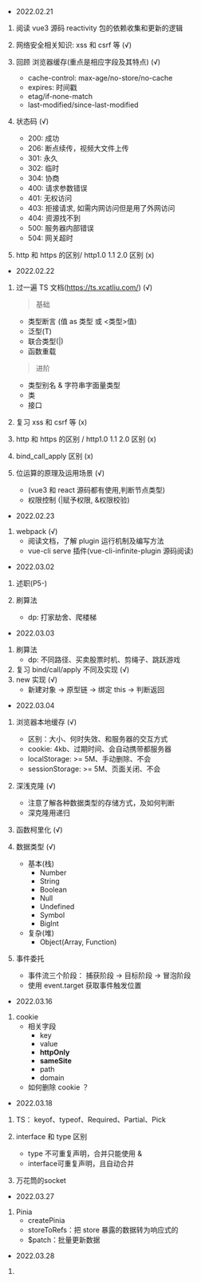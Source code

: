 - 2022.02.21

1. 阅读 vue3 源码 reactivity 包的依赖收集和更新的逻辑

2. 网络安全相关知识: xss 和 csrf 等 (√)

3. 回顾 浏览器缓存(重点是相应字段及其特点) (√)

	- cache-control: max-age/no-store/no-cache
	- expires: 时间戳
	- etag/if-none-match
	- last-modified/since-last-modified

4. 状态码 (√)

	- 200: 成功
	- 206: 断点续传，视频大文件上传
	- 301: 永久
	- 302: 临时
	- 304: 协商
	- 400: 请求参数错误
	- 401: 无权访问
	- 403: 拒接请求, 如需内网访问但是用了外网访问
	- 404: 资源找不到
	- 500: 服务器内部错误
	- 504: 网关超时

5. http 和 https 的区别/ http1.0 1.1 2.0 区别 (x)

- 2022.02.22

1. 过一遍 TS 文档(https://ts.xcatliu.com/) (√)

	> 基础

	- 类型断言 (值 as 类型 或 <类型>值)
	- 泛型(T)
	- 联合类型(|)
	- 函数重载

	> 进阶

	- 类型别名 & 字符串字面量类型
	- 类
	- 接口

2. 复习 xss 和 csrf 等 (x)

3. http 和 https 的区别 / http1.0 1.1 2.0 区别 (x)

4. bind_call_apply 区别 (x)

5. 位运算的原理及运用场景 (√)
	- (vue3 和 react 源码都有使用,判断节点类型)
	- 权限控制 (|赋予权限, &权限校验)

- 2022.02.23

1. webpack (√)
	- 阅读文档，了解 plugin 运行机制及编写方法
	- vue-cli serve 插件(vue-cli-infinite-plugin 源码阅读)

- 2022.03.02

1. 述职(P5-)

2. 刷算法
	- dp: 打家劫舍、爬楼梯

- 2022.03.03

1. 刷算法
	- dp: 不同路径、买卖股票时机、剪绳子、跳跃游戏
2. 复习 bind/call/apply 不同及实现 (√)
3. new 实现 (√)
	- 新建对象 -> 原型链 -> 绑定 this -> 判断返回

- 2022.03.04

1. 浏览器本地缓存 (√)
	- 区别：大小、何时失效、和服务器的交互方式
	- cookie: 4kb、过期时间、会自动携带都服务器
	- localStorage: >= 5M、手动删除、不会
	- sessionStorage: >= 5M、页面关闭、不会
2. 深浅克隆 (√)
	- 注意了解各种数据类型的存储方式，及如何判断
	- 深克隆用递归
3. 函数柯里化 (√)

4. 数据类型 (√)
	- 基本(栈)
		- Number
		- String
		- Boolean
		- Null
		- Undefined
		- Symbol
		- BigInt
	- 复杂(堆)
		- Object(Array, Function)
5. 事件委托
	- 事件流三个阶段： 捕获阶段 -> 目标阶段 -> 冒泡阶段
	- 使用 event.target 获取事件触发位置

- 2022.03.16

1. cookie
	- 相关字段
		- key
		- value
		- **httpOnly**
		- **sameSite**
		- path
		- domain
	- 如何删除 cookie ？

- 2022.03.18

1. TS： keyof、typeof、Required、Partial、Pick
2. interface 和 type 区别
	- type 不可重复声明，合并只能使用 &
	- interface可重复声明，且自动合并

3. 万花筒的socket

- 2022.03.27

1. Pinia
   - createPinia
   - storeToRefs：把 store 暴露的数据转为响应式的
   - $patch：批量更新数据


- 2022.03.28

1. <script setup>
	- no return
	- 组件自动注册，无需 components: {} 注册
	- defineProps / defineEmits
	- defineExpose
2. npm run dev 发生了什么？


- 2022.03.29

1. Pinia使用
2. 持久化存储(`pinia-plugin-persistedstate`)原理
	```js
	// src/index.ts
	function createPersistedState(factoryOptions = {}) {
    return function(context) {
         // context 拿到当前 store 的上下文
         var _a, _b, _c, _d;
         const {
             options: { persist },
             store
         } = context;
         if (!persist)
             return;
         const {
             storage = (_a = factoryOptions.storage) != null ? _a : localStorage,
             beforeRestore = (_b = factoryOptions.beforeRestore) != null ? _b : null,
             afterRestore = (_c = factoryOptions.afterRestore) != null ? _c : null,
             serializer = (_d = factoryOptions.serializer) != null ? _d : {
                 serialize: JSON.stringify,
                 deserialize: JSON.parse
             },
             key = store.$id,
             paths = null
         } = typeof persist != "boolean" ? persist : {};
         // 调用外部的传入的 hook: beforeRestore 函数，并将 context 传给外部
         // 外部定义的 beforeRestore 函数 可以对当前实例做修改
         beforeRestore == null ? void 0 : beforeRestore(context);
         
         // !!! 每次注册当前插件的时候，会把 storage 中的所有数据 通过 $patch 批量存入 store
         try {
             const fromStorage = storage.getItem(key);
             if (fromStorage)
                 store.$patch(serializer.deserialize(fromStorage));
         } catch (_error) {
         }
         
	      // 调用外部的传入的 hook: afterRestore 函数，并将 context 传给外部
         afterRestore == null ? void 0 : afterRestore(context);
   
         // !!! 订阅 vuex中的数据，每次store变化的时候，把新的数据存入 storage中
         store.$subscribe((_mutation, state) => {
             try {
                 const toStore = Array.isArray(paths) ? pick(state, paths) : state;
                 storage.setItem(key, serializer.serialize(toStore));
             } catch (_error) {
            }
	      }, { detached: true });
	  };
	}
	```


- 2022.03.30

1. 最大子数组和（no.53）
2. 二叉树的中序遍历 (no.94)


- 2022.04.28

1. try catch 不可return阻止代码继续执行
2. axios 中的 request 中可通过 cancelToken 字段取消请求
3. **对称二叉树** （双指针同时移动）
4. **二叉树的最大深度** (递归，类似动态规划的思想，找出状态转移方程)


- 2022.05.26

1. npm run serve 的时候发生了什么？


- 2022.06.02

1. 可选链操作符移动端有兼容性问题（ios >= 13.4）
		可通过babel 插件进行兼容处理
3. http 缓存
   - 强缓存
     - Expires（http1.0）：绝对时间，时间戳
     - Cache-control（http1.1）：相对时间，秒
   - 协商缓存

- 2022.06.27

1. uni-app 生命周期的选择，navigateTo 不会销毁原来的组件(选用`onHide`)，navigateBack 会销毁(选用`onUnload/onMounted`)


- 2022.07.11

1. node 启动浏览器，利用 `puppeteer` 访问浏览器页面，并进行人为导出
2. 并发请求处理，利用 queue 队列控制最大并发量（`重点是queue的实现逻辑，及on关键字实现事件监听`）


- 2022.07.12

1. 关于循环中的异步函数
	- forEach 中不会等待异步任务的回调结果，而是直接获取到 undefined 的回调结果（即forEach是`并行`的，无法通过某个异步回调跳出循环）
	- for, for of 等是会等待异步回调的，（即是`串行`的，可通过本次循环的异步回调结果跳出循环）



- 这里开始按周记录，便于周末回顾巩固相关知识点

#- 2022.08.08 - 2022.08.14

**知识点**

- 页面从输入URL到展示

**算法**

- 滑动窗口
	- [x] [5.最大不重复子串]()
	- [x] [209.长度最小的子数组](https://leetcode.cn/problems/minimum-size-subarray-sum/)

- [LRU 算法详解](https://github.com/labuladong/fucking-algorithm/blob/master/%E9%AB%98%E9%A2%91%E9%9D%A2%E8%AF%95%E7%B3%BB%E5%88%97/LRU%E7%AE%97%E6%B3%95.md)

- 二分法

- **深刻理解二叉树的遍历算法**

```js
/* 二叉树遍历框架 */
void traverse(TreeNode root) {
	// 前序遍历
	traverse(root.left)
	// 中序遍历
	traverse(root.right)
	// 后序遍历
}
```

> 诸多常见算法其实都是树的遍历问题

- 前序遍历：先主逻辑、再递归
	- `快排`：排序后（`主逻辑`）再进行(`递归`)对左右区间排序

- 后续遍历：先递归、再执行主逻辑
	- `归并`：不断分区间（`递归`）再合并区间排序（`主逻辑`）
	- `分治`
	- `回溯`

**项目**

- 监控sdk


#- 2022.08.15 - 2022.08.21

**知识点**

1. 原型链、new、继承

2. [ ] eventloop、promise、nextTick

3. [ ] http缓存，js内存存放，垃圾回收机制

**算法**

1. 前缀和
	- [x] [560.和为k的子数组](https://leetcode.cn/problems/subarray-sum-equals-k/)
2. 滑动窗口的框架及注意事项
```js
// 框架
function slideWindow() {
	// 1. 初始化左右指针，左闭右开，指向0
	// 2. 扩大窗口，直至满足条件 
	right ++
	// 3. 缩小窗口, 找到最小窗口，比较并更新
	while(满足条件) {
		left++
		if(right - left < min) {
			min = right - left
		}
	}
	// reutrn：当right = arr.length-1，且left缩到最小的时候，返回最小窗口
}
```


#- 2022.08.22 - 2022.08.26

**知识点**

- Vue3 响应式原理

	- 核心API：`Effect`
	
		简单来说我们所有模版（组件）最终都会被 effect 包裹 ，当数据发生变化时 Effect 会重新执行，所以 vuejs 中的响应式原理可以说是基于 effect 来实现的 。

		当然这里你仅仅需要了解，最终组件是会编译成为一个个 effect ，当响应式数据改变时会触发 effect 函数重新执行从而更新渲染页面即可。

**算法**

**项目**

- [vite-plugin-generate-routes](https://github.com/WillianLiusHao/vite-plugin-generate-routes)

- [mini-webpack](https://github.com/WillianLiusHao/mini-webpack)



#- 2022.08.29 - 2022.09.02

**知识点**

1. webpack中配置loader的三种方式
	- 绝对路径：直接用path.resolve写loader的绝对路径
	- resolveLoader.alias：定义单个loader的路径
	- resolveLoader.modules：定义所有loader查找目录（默认是node_modules）

2. `pitch loader` 的熔断效果

**算法**

**项目**

1. vite 源码学习

- [x] vite hmr 原理
- [x] vite 启动原理
- [x] vite 预构建原理？？？(好复杂)



依赖预构建

- why？
  - 兼容：开发阶段中，vite会把所有的模块视为 ES 模块，所以需要先将CommonJS 和 UMD 发布的包转成 ESM
  - 性能： Vite 将有许多内部模块的 ESM 依赖关系转换为单个模块，以提高后续页面加载性能。
- when？
  - 首次会进行依赖预构建，构建的依赖会存到 `node_modules/.vite` 中
  - 当依赖发生变化时，如
    - package.json 的 dependencies 列表
    - 各类包管理器的 lockfile，package-lock.json / yarn.lock
    - vite.config.js 配置过的
- 缓存
	- 构建后的依赖以 HTTP 头 `max-age=31536000,immutable` 强缓存




#- 2022.09.26 - 2022.09.30

**知识点**

**算法**

**项目**

- monitor-demo
	- FP / FCP / LCP / CLS 的含义及获取方法


- 发布一个虚拟列表组件


#- 2022.10.31 - 2022.11.04

**知识点**

- Promise

	- all 和 allsettled 区别
	
		all 只要一个出错了就返回错误的状态，而allsettled 会将所有的状态（成功和失败）都返回

**算法**

**项目**

